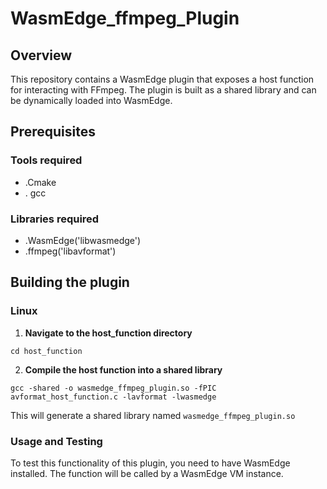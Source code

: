 # WasmEdge_ffmpeg_Plugin
## Overview
This repository contains a WasmEdge plugin that exposes a host function for interacting with FFmpeg.
The plugin is built as a shared library and can be dynamically loaded into WasmEdge.

## Prerequisites
### Tools required
* .Cmake
* . gcc

### Libraries required
* .WasmEdge('libwasmedge')
* .ffmpeg('libavformat')

## Building the plugin
### Linux

1. **Navigate to the host_function directory**

```cd host_function```

2. **Compile the host function into a shared library**

```gcc -shared -o wasmedge_ffmpeg_plugin.so -fPIC avformat_host_function.c -lavformat -lwasmedge```

This will generate a shared library named ```wasmedge_ffmpeg_plugin.so```

### Usage and Testing
To test this functionality of this plugin, you need to have WasmEdge installed.
The function will be called by a WasmEdge VM instance.
